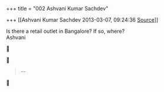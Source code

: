 +++
title = "002 Ashvani Kumar Sachdev"

+++
[[Ashvani Kumar Sachdev	2013-03-07, 09:24:36 [Source](https://groups.google.com/g/samskrita/c/qGjRBnAXnTg)]]



Is there a retail outlet in Bangalore? If so, where?  
Ashvani  
  





> --  



